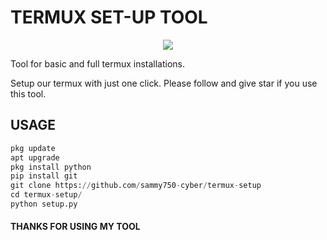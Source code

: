 # TERMUX SET-UP TOOL
<p align="center"><img src="screenshorts/setupimg.PNG">

<p>Tool for basic and  full termux installations. </p>
<p>Setup our termux with just one click. Please follow and give star if you use this tool.</p>

## USAGE
```python 
pkg update
apt upgrade
pkg install python
pip install git
git clone https://github.com/sammy750-cyber/termux-setup
cd termux-setup/
python setup.py
```
#### THANKS FOR USING MY TOOL